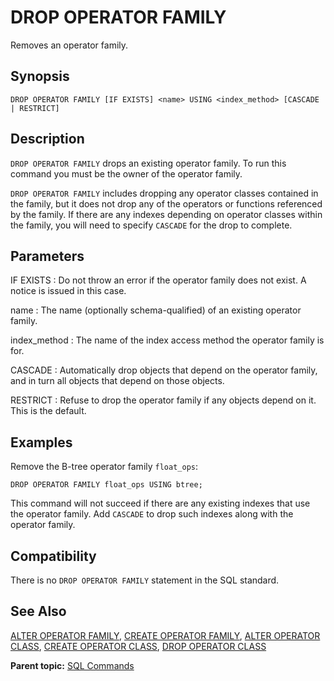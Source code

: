 # DROP OPERATOR FAMILY

Removes an operator family.

## Synopsis

``` {#sql_command_synopsis}
DROP OPERATOR FAMILY [IF EXISTS] <name> USING <index_method> [CASCADE | RESTRICT]
```

## Description

`DROP OPERATOR FAMILY` drops an existing operator family. To run this command you must be the owner of the operator family.

`DROP OPERATOR FAMILY` includes dropping any operator classes contained in the family, but it does not drop any of the operators or functions referenced by the family. If there are any indexes depending on operator classes within the family, you will need to specify `CASCADE` for the drop to complete.

## Parameters

IF EXISTS
:   Do not throw an error if the operator family does not exist. A notice is issued in this case.

name
:   The name \(optionally schema-qualified\) of an existing operator family.

index\_method
:   The name of the index access method the operator family is for.

CASCADE
:   Automatically drop objects that depend on the operator family, and in turn all objects that depend on those objects.

RESTRICT
:   Refuse to drop the operator family if any objects depend on it. This is the default.

## Examples

Remove the B-tree operator family `float_ops`:

```
DROP OPERATOR FAMILY float_ops USING btree;
```

This command will not succeed if there are any existing indexes that use the operator family. Add `CASCADE` to drop such indexes along with the operator family.

## Compatibility

There is no `DROP OPERATOR FAMILY` statement in the SQL standard.

## See Also

[ALTER OPERATOR FAMILY](ALTER_OPERATOR_FAMILY.html), [CREATE OPERATOR FAMILY](CREATE_OPERATOR_FAMILY.html), [ALTER OPERATOR CLASS](ALTER_OPERATOR_CLASS.html), [CREATE OPERATOR CLASS](CREATE_OPERATOR_CLASS.html), [DROP OPERATOR CLASS](DROP_OPERATOR_CLASS.html)

**Parent topic:** [SQL Commands](../sql_commands/sql_ref.html)

